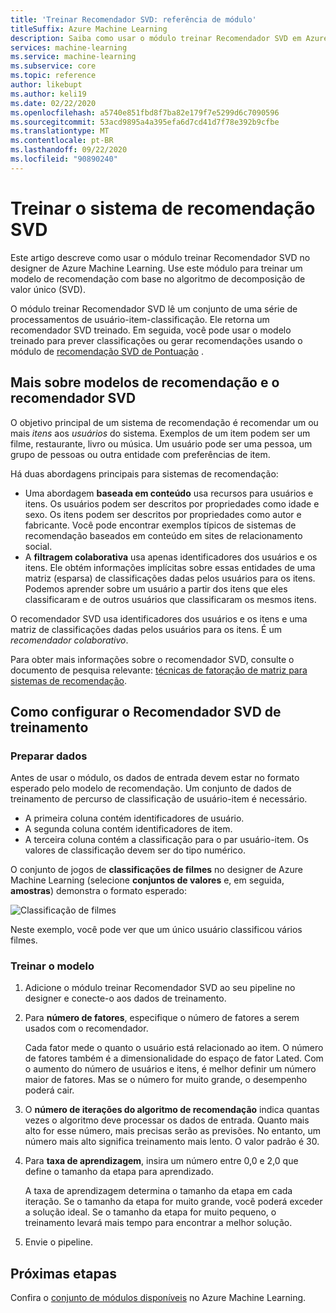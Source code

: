 ```yaml
---
title: 'Treinar Recomendador SVD: referência de módulo'
titleSuffix: Azure Machine Learning
description: Saiba como usar o módulo treinar Recomendador SVD em Azure Machine Learning para treinar um recomendador Bayesiana usando o algoritmo SVD.
services: machine-learning
ms.service: machine-learning
ms.subservice: core
ms.topic: reference
author: likebupt
ms.author: keli19
ms.date: 02/22/2020
ms.openlocfilehash: a5740e851fbd8f7ba82e179f7e5299d6c7090596
ms.sourcegitcommit: 53acd9895a4a395efa6d7cd41d7f78e392b9cfbe
ms.translationtype: MT
ms.contentlocale: pt-BR
ms.lasthandoff: 09/22/2020
ms.locfileid: "90890240"
---
```

# <a name="train-svd-recommender"></a>Treinar o sistema de recomendação SVD

Este artigo descreve como usar o módulo treinar Recomendador SVD no designer de Azure Machine Learning. Use este módulo para treinar um modelo de recomendação com base no algoritmo de decomposição de valor único (SVD).  

O módulo treinar Recomendador SVD lê um conjunto de uma série de processamentos de usuário-item-classificação. Ele retorna um recomendador SVD treinado. Em seguida, você pode usar o modelo treinado para prever classificações ou gerar recomendações usando o módulo de [recomendação SVD de Pontuação](score-svd-recommender.md) .  


  
## <a name="more-about-recommendation-models-and-the-svd-recommender"></a>Mais sobre modelos de recomendação e o recomendador SVD  

O objetivo principal de um sistema de recomendação é recomendar um ou mais *itens* aos *usuários* do sistema. Exemplos de um item podem ser um filme, restaurante, livro ou música. Um usuário pode ser uma pessoa, um grupo de pessoas ou outra entidade com preferências de item.  

Há duas abordagens principais para sistemas de recomendação: 

+ Uma abordagem **baseada em conteúdo** usa recursos para usuários e itens. Os usuários podem ser descritos por propriedades como idade e sexo. Os itens podem ser descritos por propriedades como autor e fabricante. Você pode encontrar exemplos típicos de sistemas de recomendação baseados em conteúdo em sites de relacionamento social. 
+ A **filtragem colaborativa** usa apenas identificadores dos usuários e os itens. Ele obtém informações implícitas sobre essas entidades de uma matriz (esparsa) de classificações dadas pelos usuários para os itens. Podemos aprender sobre um usuário a partir dos itens que eles classificaram e de outros usuários que classificaram os mesmos itens.  

O recomendador SVD usa identificadores dos usuários e os itens e uma matriz de classificações dadas pelos usuários para os itens. É um *recomendador colaborativo*. 

Para obter mais informações sobre o recomendador SVD, consulte o documento de pesquisa relevante: [técnicas de fatoração de matriz para sistemas de recomendação](https://datajobs.com/data-science-repo/Recommender-Systems-[Netflix].pdf).


## <a name="how-to-configure-train-svd-recommender"></a>Como configurar o Recomendador SVD de treinamento  

### <a name="prepare-data"></a>Preparar dados

Antes de usar o módulo, os dados de entrada devem estar no formato esperado pelo modelo de recomendação. Um conjunto de dados de treinamento de percurso de classificação de usuário-item é necessário.

+ A primeira coluna contém identificadores de usuário.
+ A segunda coluna contém identificadores de item.
+ A terceira coluna contém a classificação para o par usuário-item. Os valores de classificação devem ser do tipo numérico.  

O conjunto de jogos de **classificações de filmes** no designer de Azure Machine Learning (selecione **conjuntos de valores** e, em seguida, **amostras**) demonstra o formato esperado:

![Classificação de filmes](media/module/movie-ratings-dataset.png)

Neste exemplo, você pode ver que um único usuário classificou vários filmes. 

### <a name="train-the-model"></a>Treinar o modelo

1.  Adicione o módulo treinar Recomendador SVD ao seu pipeline no designer e conecte-o aos dados de treinamento.  
   
2.  Para **número de fatores**, especifique o número de fatores a serem usados com o recomendador.  
    
    Cada fator mede o quanto o usuário está relacionado ao item. O número de fatores também é a dimensionalidade do espaço de fator Lated. Com o aumento do número de usuários e itens, é melhor definir um número maior de fatores. Mas se o número for muito grande, o desempenho poderá cair.
    
3.  O **número de iterações do algoritmo de recomendação** indica quantas vezes o algoritmo deve processar os dados de entrada. Quanto mais alto for esse número, mais precisas serão as previsões. No entanto, um número mais alto significa treinamento mais lento. O valor padrão é 30.

4.  Para **taxa de aprendizagem**, insira um número entre 0,0 e 2,0 que define o tamanho da etapa para aprendizado.

    A taxa de aprendizagem determina o tamanho da etapa em cada iteração. Se o tamanho da etapa for muito grande, você poderá exceder a solução ideal. Se o tamanho da etapa for muito pequeno, o treinamento levará mais tempo para encontrar a melhor solução. 
  
5.  Envie o pipeline.  


## <a name="next-steps"></a>Próximas etapas

Confira o [conjunto de módulos disponíveis](module-reference.md) no Azure Machine Learning. 
